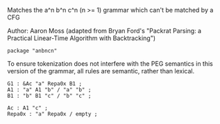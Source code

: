 Matches the a^n b^n c^n (n >= 1) grammar which can't be matched by a CFG

Author: Aaron Moss 
  (adapted from Bryan Ford's "Packrat Parsing: a Practical Linear-Time Algorithm with Backtracking")

```
package "anbncn"
```

To ensure tokenization does not interfere with the PEG semantics in this 
version of the grammar, all rules are semantic, rather than lexical.
```
G1 : &Ac "a" Repa0x B1 ;
A1 : "a" A1 "b" / "a" "b" ;
B1 : "b" B1 "c" / "b" "c" ;

Ac : A1 "c" ;
Repa0x : "a" Repa0x / empty ;
```
